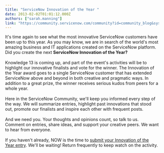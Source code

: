 ```yaml
---
title: "ServiceNow Innovation of the Year "
date: 2013-02-02T01:01:12.000Z
authors: ["sarah.manning"]
link: "https://community.servicenow.com/community?id=community_blog&sys_id=c84ea2addbd0dbc01dcaf3231f96190c"
---
```

<p>It's time again to see what the most innovative ServiceNow customers have been up to this year. As you may know, we are in search of the world's most amazing business and IT applications created on the ServiceNow platform. Did you create the next <strong>ServiceNow Innovation of the Year?</strong><br/><br/>Knowledge 13 is coming up, and part of the event's activities will be to highlight our innovative finalists and vote for the winner. The Innovation of the Year award goes to a single ServiceNow customer that has extended ServiceNow above and beyond in both creative and pragmatic ways. In addition to a great prize, the winner receives serious kudos from peers for a whole year.<br/><br/>Here in the ServiceNow Community, we'll keep you informed every step of the way. We will summarize entries, highlight past innovations that stood out, promote our finalists and inspire each other with frequent posts. <br/><br/>And we need you. Your thoughts and opinions count, so talk to us. Comment on entries, share ideas, and support your creative peers. We want to hear from everyone.<br/><br/>If you haven't already, NOW is the time to <a title="k-external-small" class="jive-link-external-small" href="https://knowledge.service-now.com/k13/k13_innovation.do" rel="nofollow" target="_blank">submit your Innovation of the Year entry</a>. We'll be waiting! Return frequently to keep watch on the activity.<br/><br/></p>